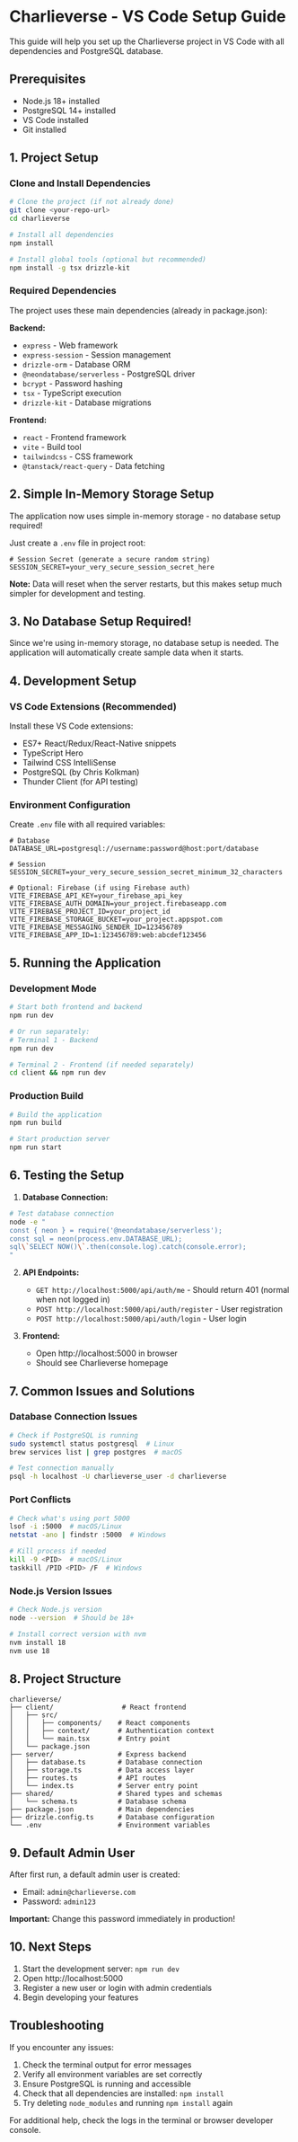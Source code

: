 # Charlieverse - VS Code Setup Guide

This guide will help you set up the Charlieverse project in VS Code with all dependencies and PostgreSQL database.

## Prerequisites

- Node.js 18+ installed
- PostgreSQL 14+ installed
- VS Code installed
- Git installed

## 1. Project Setup

### Clone and Install Dependencies

```bash
# Clone the project (if not already done)
git clone <your-repo-url>
cd charlieverse

# Install all dependencies
npm install

# Install global tools (optional but recommended)
npm install -g tsx drizzle-kit
```

### Required Dependencies

The project uses these main dependencies (already in package.json):

**Backend:**
- `express` - Web framework
- `express-session` - Session management
- `drizzle-orm` - Database ORM
- `@neondatabase/serverless` - PostgreSQL driver
- `bcrypt` - Password hashing
- `tsx` - TypeScript execution
- `drizzle-kit` - Database migrations

**Frontend:**
- `react` - Frontend framework
- `vite` - Build tool
- `tailwindcss` - CSS framework
- `@tanstack/react-query` - Data fetching

## 2. Simple In-Memory Storage Setup

The application now uses simple in-memory storage - no database setup required!

Just create a `.env` file in project root:

```env
# Session Secret (generate a secure random string)
SESSION_SECRET=your_very_secure_session_secret_here
```

**Note:** Data will reset when the server restarts, but this makes setup much simpler for development and testing.

## 3. No Database Setup Required!

Since we're using in-memory storage, no database setup is needed. The application will automatically create sample data when it starts.

## 4. Development Setup

### VS Code Extensions (Recommended)

Install these VS Code extensions:
- ES7+ React/Redux/React-Native snippets
- TypeScript Hero
- Tailwind CSS IntelliSense
- PostgreSQL (by Chris Kolkman)
- Thunder Client (for API testing)

### Environment Configuration

Create `.env` file with all required variables:

```env
# Database
DATABASE_URL=postgresql://username:password@host:port/database

# Session
SESSION_SECRET=your_very_secure_session_secret_minimum_32_characters

# Optional: Firebase (if using Firebase auth)
VITE_FIREBASE_API_KEY=your_firebase_api_key
VITE_FIREBASE_AUTH_DOMAIN=your_project.firebaseapp.com
VITE_FIREBASE_PROJECT_ID=your_project_id
VITE_FIREBASE_STORAGE_BUCKET=your_project.appspot.com
VITE_FIREBASE_MESSAGING_SENDER_ID=123456789
VITE_FIREBASE_APP_ID=1:123456789:web:abcdef123456
```

## 5. Running the Application

### Development Mode

```bash
# Start both frontend and backend
npm run dev

# Or run separately:
# Terminal 1 - Backend
npm run dev

# Terminal 2 - Frontend (if needed separately)
cd client && npm run dev
```

### Production Build

```bash
# Build the application
npm run build

# Start production server
npm run start
```

## 6. Testing the Setup

1. **Database Connection:**
```bash
# Test database connection
node -e "
const { neon } = require('@neondatabase/serverless');
const sql = neon(process.env.DATABASE_URL);
sql\`SELECT NOW()\`.then(console.log).catch(console.error);
"
```

2. **API Endpoints:**
   - `GET http://localhost:5000/api/auth/me` - Should return 401 (normal when not logged in)
   - `POST http://localhost:5000/api/auth/register` - User registration
   - `POST http://localhost:5000/api/auth/login` - User login

3. **Frontend:**
   - Open http://localhost:5000 in browser
   - Should see Charlieverse homepage

## 7. Common Issues and Solutions

### Database Connection Issues

```bash
# Check if PostgreSQL is running
sudo systemctl status postgresql  # Linux
brew services list | grep postgres  # macOS

# Test connection manually
psql -h localhost -U charlieverse_user -d charlieverse
```

### Port Conflicts

```bash
# Check what's using port 5000
lsof -i :5000  # macOS/Linux
netstat -ano | findstr :5000  # Windows

# Kill process if needed
kill -9 <PID>  # macOS/Linux
taskkill /PID <PID> /F  # Windows
```

### Node.js Version Issues

```bash
# Check Node.js version
node --version  # Should be 18+

# Install correct version with nvm
nvm install 18
nvm use 18
```

## 8. Project Structure

```
charlieverse/
├── client/                 # React frontend
│   ├── src/
│   │   ├── components/    # React components
│   │   ├── context/       # Authentication context
│   │   └── main.tsx       # Entry point
│   └── package.json
├── server/                # Express backend
│   ├── database.ts        # Database connection
│   ├── storage.ts         # Data access layer
│   ├── routes.ts          # API routes
│   └── index.ts           # Server entry point
├── shared/                # Shared types and schemas
│   └── schema.ts          # Database schema
├── package.json           # Main dependencies
├── drizzle.config.ts      # Database configuration
└── .env                   # Environment variables
```

## 9. Default Admin User

After first run, a default admin user is created:
- Email: `admin@charlieverse.com`
- Password: `admin123`

**Important:** Change this password immediately in production!

## 10. Next Steps

1. Start the development server: `npm run dev`
2. Open http://localhost:5000
3. Register a new user or login with admin credentials
4. Begin developing your features

## Troubleshooting

If you encounter any issues:

1. Check the terminal output for error messages
2. Verify all environment variables are set correctly
3. Ensure PostgreSQL is running and accessible
4. Check that all dependencies are installed: `npm install`
5. Try deleting `node_modules` and running `npm install` again

For additional help, check the logs in the terminal or browser developer console.